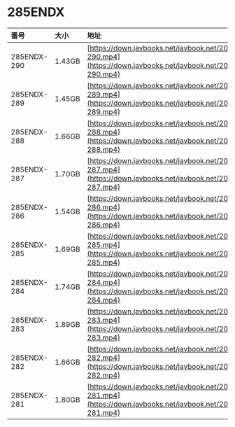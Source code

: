 # 285ENDX

| 番号 | 大小 | 地址 |
| :--- | :--- | :--- |
| 285ENDX-290 | 1.43GB | [https://down.javbooks.net/javbook.net/2020/06/23/285ENDX-290.mp4](https://down.javbooks.net/javbook.net/2020/06/23/285ENDX-290.mp4) |
| 285ENDX-289 | 1.45GB | [https://down.javbooks.net/javbook.net/2020/06/23/285ENDX-289.mp4](https://down.javbooks.net/javbook.net/2020/06/23/285ENDX-289.mp4) |
| 285ENDX-288 | 1.66GB | [https://down.javbooks.net/javbook.net/2020/06/23/285ENDX-288.mp4](https://down.javbooks.net/javbook.net/2020/06/23/285ENDX-288.mp4) |
| 285ENDX-287 | 1.70GB | [https://down.javbooks.net/javbook.net/2020/06/23/285ENDX-287.mp4](https://down.javbooks.net/javbook.net/2020/06/23/285ENDX-287.mp4) |
| 285ENDX-286 | 1.54GB | [https://down.javbooks.net/javbook.net/2020/06/23/285ENDX-286.mp4](https://down.javbooks.net/javbook.net/2020/06/23/285ENDX-286.mp4) |
| 285ENDX-285 | 1.69GB | [https://down.javbooks.net/javbook.net/2020/06/23/285ENDX-285.mp4](https://down.javbooks.net/javbook.net/2020/06/23/285ENDX-285.mp4) |
| 285ENDX-284 | 1.74GB | [https://down.javbooks.net/javbook.net/2020/06/23/285ENDX-284.mp4](https://down.javbooks.net/javbook.net/2020/06/23/285ENDX-284.mp4) |
| 285ENDX-283 | 1.89GB | [https://down.javbooks.net/javbook.net/2020/06/23/285ENDX-283.mp4](https://down.javbooks.net/javbook.net/2020/06/23/285ENDX-283.mp4) |
| 285ENDX-282 | 1.66GB | [https://down.javbooks.net/javbook.net/2020/06/23/285ENDX-282.mp4](https://down.javbooks.net/javbook.net/2020/06/23/285ENDX-282.mp4) |
| 285ENDX-281 | 1.80GB | [https://down.javbooks.net/javbook.net/2020/06/23/285ENDX-281.mp4](https://down.javbooks.net/javbook.net/2020/06/23/285ENDX-281.mp4) |



